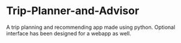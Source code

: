 # Trip-Planner-and-Advisor

A trip planning and recommending app made using python. Optional interface has been designed for a webapp as well.
